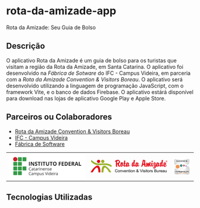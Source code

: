 # rota-da-amizade-app
Rota da Amizade: Seu Guia de Bolso

## Descrição
O aplicativo Rota da Amizade é um guia de bolso para os turistas que visitam a região da Rota da Amizade, em Santa Catarina. O aplicativo foi desenvolvido na *Fábrica de Sotware* do IFC - Campus Videira, em parceria com a *Rota da Amizade Convention & Visitors Boreau*. O aplicativo será desenvolvido utilizando a linguagem de programação JavaScript, com o framework Vite, e o banco de dados Firebase. O aplicativo estárá disponível para download nas lojas de aplicativo Google Play e Apple Store.

## Parceiros ou Colaboradores

- [Rota da Amizade Convention & Visitors Boreau](https://rotadaamizade.com.br/)
- [IFC - Campus Videira](https://videira.ifc.edu.br/)
- [Fábrica de Software](https://fabricadesoftware.ifc.edu.br/)

| | | |
| --- | --- | --- |
| ![IFC - Campus Videira](util/images/ifc.png) | ![Rota da Amizade Convention & Visitors Boreau](util/images/rota.png) | ![Fábrica de Software](util/images/fabrica.jpeg) |

## Tecnologias Utilizadas